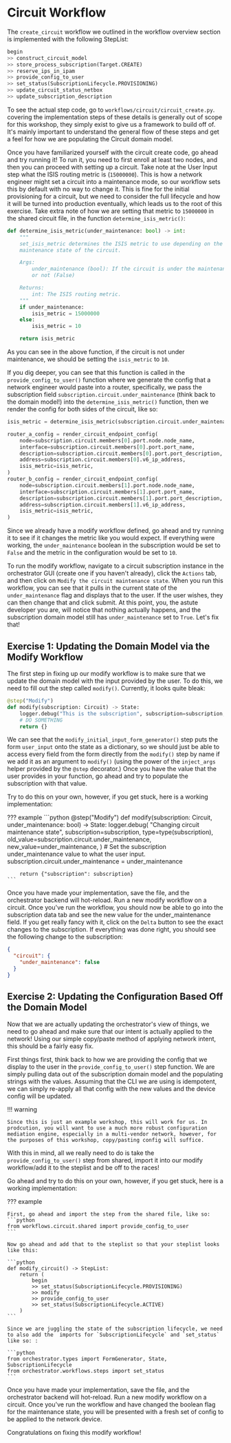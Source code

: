 # Circuit Workflow

The `create_circuit` workflow we outlined in the workflow overview section is implemented with the following StepList:

```python
begin
>> construct_circuit_model
>> store_process_subscription(Target.CREATE)
>> reserve_ips_in_ipam
>> provide_config_to_user
>> set_status(SubscriptionLifecycle.PROVISIONING)
>> update_circuit_status_netbox
>> update_subscription_description
```

To see the actual step code, go to `workflows/circuit/circuit_create.py`. covering the implementation steps of these details is generally out of scope for this workshop, they simply exist to give us a framework to build off of. It's mainly important to understand the general flow of these steps and get a feel for how we are populating the Circuit domain model.

Once you have familiarized yourself with the circuit create code, go ahead and try running it! To run it, you need to first enroll at least two nodes, and then you can proceed with setting up a circuit. Take note at the User Input step what the ISIS routing metric is (`15000000`). This is how a network engineer might set a circuit into a maintenance mode, so our workflow sets this by default with no way to change it. This is fine for the initial provisioning for a circuit, but we need to consider the full lifecycle and how it will be turned into production eventually, which leads us to the root of this exercise. Take extra note of how we are setting that metric to `15000000` in the shared circuit file, in the function `determine_isis_metric()`:

```python
def determine_isis_metric(under_maintenance: bool) -> int:
    """
    set_isis_metric determines the ISIS metric to use depending on the
    maintenance state of the circuit.

    Args:
        under_maintenance (bool): If the circuit is under the maintenance (True)
        or not (False)

    Returns:
        int: The ISIS routing metric.
    """
    if under_maintenance:
        isis_metric = 15000000
    else:
        isis_metric = 10

    return isis_metric
```

As you can see in the above function, if the circuit is not under maintenance, we should be setting the `isis_metric` to `10`.

If you dig deeper, you can see that this function is called in the `provide_config_to_user()` function where we generate the config that a network engineer would paste into a router, specifically, we pass the subscription field `subscription.circuit.under_maintenance` (think back to the domain model!) into the `determine_isis_metric()` function, then we render the config for both sides of the circuit, like so:

```python
isis_metric = determine_isis_metric(subscription.circuit.under_maintenance)

router_a_config = render_circuit_endpoint_config(
    node=subscription.circuit.members[0].port.node.node_name,
    interface=subscription.circuit.members[0].port.port_name,
    description=subscription.circuit.members[0].port.port_description,
    address=subscription.circuit.members[0].v6_ip_address,
    isis_metric=isis_metric,
)
router_b_config = render_circuit_endpoint_config(
    node=subscription.circuit.members[1].port.node.node_name,
    interface=subscription.circuit.members[1].port.port_name,
    description=subscription.circuit.members[1].port.port_description,
    address=subscription.circuit.members[1].v6_ip_address,
    isis_metric=isis_metric,
)
```

Since we already have a modify workflow defined, go ahead and try running it to see if it changes the metric like you would expect. If everything were working, the `under_maintenance` boolean in the subscription would be set to `False` and the metric in the configuration would be set to `10`.

To run the modify workflow, navigate to a circuit subscription instance in the orchestrator GUI (create one if you haven't already), click the `Actions` tab, and then click on `Modify the circuit maintenance state`. When you run this workflow, you can see that it pulls in the current state of the `under_maintenance` flag and displays that to the user. If the user wishes, they can then change that and click submit. At this point, you, the astute developer you are, will notice that nothing actually happens, and the subscription domain model still has `under_maintenance` set to `True`. Let's fix that!

## Exercise 1: Updating the Domain Model via the Modify Workflow

The first step in fixing up our modify workflow is to make sure that we update the domain model with the input provided by the user. To do this, we need to fill out the step called `modify()`. Currently, it looks quite bleak:

```python
@step("Modify")
def modify(subscription: Circuit) -> State:
    logger.debug("This is the subscription", subscription=subscription, type=type(subscription))
    # DO SOMETHING
    return {}
```

We can see that the `modify_initial_input_form_generator()` step puts the form `user_input` onto the state as a dictionary, so we should just be able to access every field from the form directly from the `modify()` step by name if we add it as an argument to `modify()` (using the power of the `inject_args` helper provided by the `@step` decorator.) Once you have the value that the user provides in your function, go ahead and try to populate the subscription with that value.

Try to do this on your own, however, if you get stuck, here is a working implementation:

??? example
    ```python
    @step("Modify")
    def modify(subscription: Circuit, under_maintenance: bool) -> State:
        logger.debug(
            "Changing circuit maintenance state",
            subscription=subscription,
            type=type(subscription),
            old_value=subscription.circuit.under_maintenance,
            new_value=under_maintenance,
        )
        # Set the subscription under_maintenance value to what the user input.
        subscription.circuit.under_maintenance = under_maintenance

        return {"subscription": subscription}
    ```

Once you have made your implementation, save the file, and the orchestrator backend will hot-reload. Run a new modify workflow on a circuit. Once you've run the workflow, you should now be able to go into the subscription data tab and see the new value for the under_maintenance field. If you get really fancy with it, click on the `Delta` button to see the exact changes to the subscription. If everything was done right, you should see the following change to the subscription:

```json
{
  "circuit": {
    "under_maintenance": false
  }
}
```

## Exercise 2: Updating the Configuration Based Off the Domain Model

Now that we are actually updating the orchestrator's view of things, we need to go ahead and make sure that our intent is actually applied to the network! Using our simple copy/paste method of applying network intent, this should be a fairly easy fix. 

First things first, think back to how we are providing the config that we display to the user in the `provide_config_to_user()` step function. We are simply pulling data out of the subscription domain model and the populating strings with the values. Assuming that the CLI we are using is idempotent, we can simply re-apply all that config with the new values and the device config will be updated.

!!! warning

    Since this is just an example workshop, this will work for us. In prodcution, you will want to use a much more robust configuration mediation engine, especially in a multi-vendor network, however, for the purposes of this workshop, copy/pasting config will suffice.

With this in mind, all we really need to do is take the `provide_config_to_user()` step from shared, import it into our modify workflow/add it to the steplist and be off to the races! 

Go ahead and try to do this on your own, however, if you get stuck, here is a working implementation:

??? example

    First, go ahead and import the step from the shared file, like so:
    ```python
    from workflows.circuit.shared import provide_config_to_user
    ```

    Now go ahead and add that to the steplist so that your steplist looks like this:

    ```python
    def modify_circuit() -> StepList:
        return (
            begin
            >> set_status(SubscriptionLifecycle.PROVISIONING)
            >> modify
            >> provide_config_to_user
            >> set_status(SubscriptionLifecycle.ACTIVE)
        )
    ```

    Since we are juggling the state of the subscription lifecycle, we need to also add the  imports for `SubscriptionLifecycle` and `set_status` like so: :

    ```python
    from orchestrator.types import FormGenerator, State, SubscriptionLifecycle
    from orchestrator.workflows.steps import set_status
    ```

Once you have made your implementation, save the file, and the orchestrator backend will hot-reload. Run a new modify workflow on a circuit. Once you've run the workflow and have changed the boolean flag for the maintenance state, you will be presented with a fresh set of config to be applied to the network device.

Congratulations on fixing this modify workflow!
